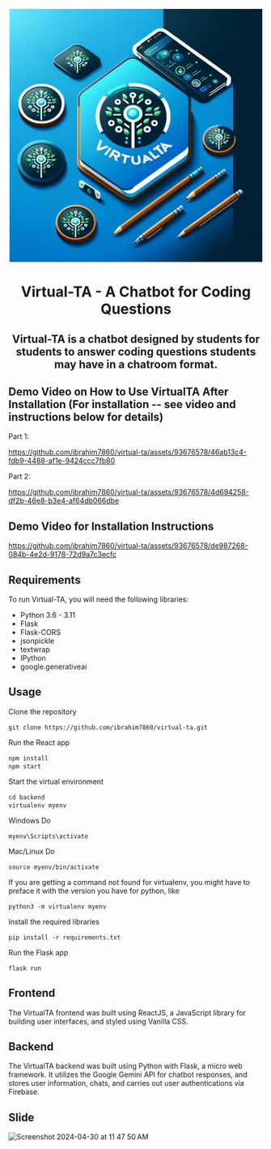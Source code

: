 <p align="center">
    <img alt="logo.png" height="500" width="500" src="./src/images/logo.png" width="400"/>
</p>

<h1 align="center">Virtual-TA - A Chatbot for Coding Questions</h1>
<h2 align="center">Virtual-TA is a chatbot designed by students for students to answer coding questions students may have in a chatroom format.</h3>

## Demo Video on How to Use VirtualTA After Installation (For installation -- see video and instructions below for details)
Part 1:


https://github.com/ibrahim7860/virtual-ta/assets/93676578/46ab13c4-fdb9-4488-af1e-9424ccc7fb80



Part 2:



https://github.com/ibrahim7860/virtual-ta/assets/93676578/4d694258-df2b-46e8-b3e4-af64db066dbe



## Demo Video for Installation Instructions
https://github.com/ibrahim7860/virtual-ta/assets/93676578/de987268-084b-4e2d-9178-72d9a7c3ecfc



## Requirements
To run Virtual-TA, you will need the following libraries:

- Python 3.6 - 3.11
- Flask
- Flask-CORS
- jsonpickle
- textwrap
- IPython
- google.generativeai

## Usage
Clone the repository
```
git clone https://github.com/ibrahim7860/virtual-ta.git
```
Run the React app
```
npm install
npm start
```
Start the virtual environment
```
cd backend
virtualenv myenv
```
Windows Do
```
myenv\Scripts\activate
```
Mac/Linux Do
```
source myenv/bin/activate
```
If you are getting a command not found for virtualenv, you might have to preface it with the version you have for python, like 
```
python3 -m virtualenv myenv
```
Install the required libraries
```
pip install -r requirements.txt
```
Run the Flask app
```
flask run
```

## Frontend
The VirtualTA frontend was built using ReactJS, a JavaScript library for building user interfaces, and styled using Vanilla CSS.

## Backend
The VirtualTA backend was built using Python with Flask, a micro web framework. It utilizes the Google Gemini API for chatbot responses, and stores user information, chats, and carries out user authentications via Firebase.

## Slide
<img width="652" alt="Screenshot 2024-04-30 at 11 47 50 AM" src="https://github.com/ibrahim7860/virtual-ta/assets/76620497/7c08a9c3-8df2-456f-aec3-6501cade6ed7">
